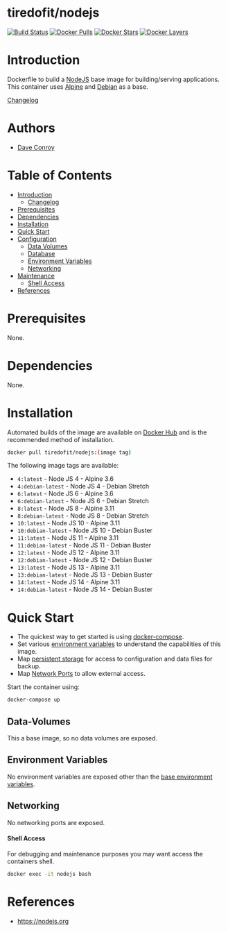 # tiredofit/nodejs

[![Build Status](https://img.shields.io/docker/build/tiredofit/nodejs.svg)](https://hub.docker.com/r/tiredofit/nodejs)
[![Docker Pulls](https://img.shields.io/docker/pulls/tiredofit/nodejs.svg)](https://hub.docker.com/r/tiredofit/nodejs)
[![Docker Stars](https://img.shields.io/docker/stars/tiredofit/nodejs.svg)](https://hub.docker.com/r/tiredofit/nodejs)
[![Docker Layers](https://images.microbadger.com/badges/image/tiredofit/nodejs.svg)](https://microbadger.com/images/tiredofit/nodejs)

# Introduction

Dockerfile to build a [NodeJS](https://nodejs.org) base image for building/serving applications.
This container uses [Alpine](https://hub.docker.com/r/tiredofit/alpine) and [Debian](https://hub.docker.com/r/tiredofit/debian) as a base.

[Changelog](CHANGELOG.md)

# Authors

- [Dave Conroy](https://github.com/tiredofit)

# Table of Contents

- [Introduction](#introduction)
	- [Changelog](CHANGELOG.md)
- [Prerequisites](#prerequisites)
- [Dependencies](#dependendcies)
- [Installation](#installation)
- [Quick Start](#quick-start)
- [Configuration](#configuration)
	- [Data Volumes](#data-volumes)
	- [Database](#database)
	- [Environment Variables](#environmentvariables)   
	- [Networking](#networking)
- [Maintenance](#maintenance)
	- [Shell Access](#shell-access)
- [References](#references)


# Prerequisites

None.

# Dependencies

None.

# Installation

Automated builds of the image are available on [Docker Hub](https://hub.docker.com/r/tiredofit/nodejs) and is the recommended method of installation.


```bash
docker pull tiredofit/nodejs:(image tag)
```


The following image tags are available:

* `4:latest` - Node JS 4 - Alpine 3.6
* `4:debian-latest` - Node JS 4 - Debian Stretch
* `6:latest` - Node JS 6 - Alpine 3.6
* `6:debian-latest` - Node JS 6 - Debian Stretch
* `8:latest` - Node JS 8 - Alpine 3.11
* `8:debian-latest` - Node JS 8 - Debian Stretch
* `10:latest` - Node JS 10 - Alpine 3.11
* `10:debian-latest` - Node JS 10 - Debian Buster
* `11:latest` - Node JS 11 - Alpine 3.11
* `11:debian-latest` - Node JS 11 - Debian Buster
* `12:latest` - Node JS 12 - Alpine 3.11
* `12:debian-latest` - Node JS 12 - Debian Buster
* `13:latest` - Node JS 13 - Alpine 3.11
* `13:debian-latest` - Node JS 13 - Debian Buster
* `14:latest` - Node JS 14 - Alpine 3.11
* `14:debian-latest` - Node JS 14 - Debian Buster



# Quick Start

* The quickest way to get started is using [docker-compose](https://docs.docker.com/compose/). 
* Set various [environment variables](#environment-variables) to understand the capabilities of this image.
* Map [persistent storage](#data-volumes) for access to configuration and data files for backup.
* Map [Network Ports](#networking) to allow external access.

Start the container using:

```bash
docker-compose up
```

## Data-Volumes

This a base image, so no data volumes are exposed.


## Environment Variables

No environment variables are exposed other than the [base environment variables](https://hub.docker.com/r/alpine).

## Networking

No networking ports are exposed.

#### Shell Access

For debugging and maintenance purposes you may want access the containers shell. 

```bash
docker exec -it nodejs bash
```

# References

* https://nodejs.org